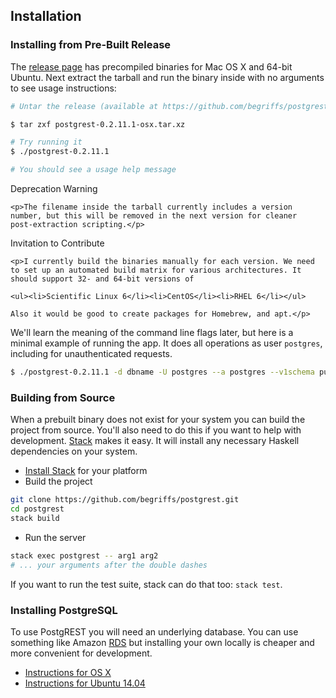 ## Installation

### Installing from Pre-Built Release

The [release page](https://github.com/begriffs/postgrest/releases/latest) has precompiled binaries for Mac OS X and 64-bit Ubuntu. Next extract the tarball and run the binary inside with no arguments to see usage instructions:

```sh
# Untar the release (available at https://github.com/begriffs/postgrest/releases/latest)

$ tar zxf postgrest-0.2.11.1-osx.tar.xz

# Try running it
$ ./postgrest-0.2.11.1

# You should see a usage help message
```

<div class="admonition danger">
    <p class="admonition-title">Deprecation Warning</p>

    <p>The filename inside the tarball currently includes a version
    number, but this will be removed in the next version for cleaner
    post-extraction scripting.</p>
</div>

<div class="admonition warning">
    <p class="admonition-title">Invitation to Contribute</p>

    <p>I currently build the binaries manually for each version. We need to set up an automated build matrix for various architectures. It should support 32- and 64-bit versions of

    <ul><li>Scientific Linux 6</li><li>CentOS</li><li>RHEL 6</li></ul>

    Also it would be good to create packages for Homebrew, and apt.</p>
</div>

We'll learn the meaning of the command line flags later, but here is a minimal example of running the app. It does all operations as user `postgres`, including for unauthenticated requests.

```sh
$ ./postgrest-0.2.11.1 -d dbname -U postgres --a postgres --v1schema public
```

### Building from Source

When a prebuilt binary does not exist for your system you can build the project from source. You'll also need to do this if you want to help with development. [Stack](https://github.com/commercialhaskell/stack) makes it easy. It will install any necessary Haskell dependencies on your system.

* [Install Stack](https://github.com/commercialhaskell/stack#how-to-install) for your platform
* Build the project

```bash
git clone https://github.com/begriffs/postgrest.git
cd postgrest
stack build
```

* Run the server

```bash
stack exec postgrest -- arg1 arg2
# ... your arguments after the double dashes
```

If you want to run the test suite, stack can do that too: `stack test`.

### Installing PostgreSQL

To use PostgREST you will need an underlying database. You can use something like Amazon [RDS](https://aws.amazon.com/rds/) but installing your own locally is cheaper and more convenient for development.

* [Instructions for OS X](http://exponential.io/blog/2015/02/21/install-postgresql-on-mac-os-x-via-brew/)
* [Instructions for Ubuntu 14.04](https://www.digitalocean.com/community/tutorials/how-to-install-and-use-postgresql-on-ubuntu-14-04)

